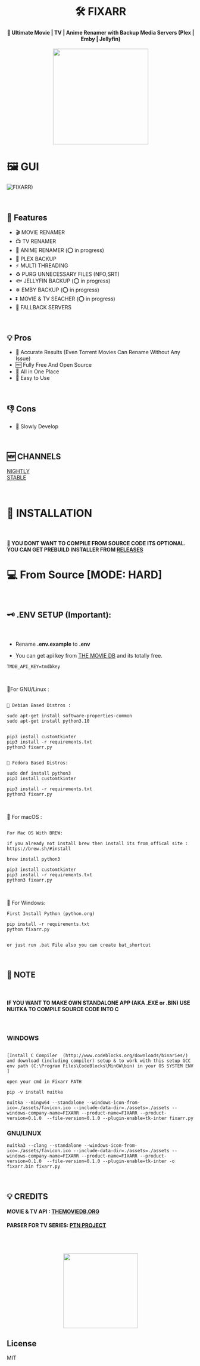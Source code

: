<h1 align="center"> 🛠️ FIXARR  </h1>

<h4 align="center"> 🍿 Ultimate Movie | TV | Anime Renamer with Backup Media Servers (Plex | Emby | Jellyfin)</h4>

<p style="text-align:center;" align="center">
  <img align="center" src="https://cdn.jsdelivr.net/gh/sachinsenal0x64/picx-images-hosting@master/logov2.5sr31yyd76w0.png" width="256px" height="256px"/>
</p>

# 🖼️ GUI

![FIXARR)](https://cdn.jsdelivr.net/gh/sachinsenal0x64/picx-images-hosting@master/Screenshot_20230920_223402.4i08ima1b4s0.png)

<br>

## 🚀 Features

- 🎬 MOVIE RENAMER
- 📺 TV RENAMER
- 👧 ANIME RENAMER (⭕ in progress)
- 🔺 PLEX BACKUP
- ⚡️ MULTI THREADING
- ♻ PURG UNNECESSARY FILES (NFO,SRT)
- 🐟 JELLYFIN BACKUP (⭕ in progress)
- ❄ EMBY BACKUP (⭕ in progress)
- ⏬ MOVIE & TV SEACHER (⭕ in progress)
- 💎 FALLBACK SERVERS
  
<br>

## 💡 Pros

- 🍕 Accurate Results (Even Torrent Movies Can Rename Without Any Issue)
- 🆓 Fully Free And Open Source
- 🧰 All in One Place
- 🧾 Easy to Use

<br>

## 👎 Cons

- 🐌 Slowly Develop

<br>

## 🆕 CHANNELS

[NIGHTLY](https://github.com/sachinsenal0x64/FIXARR) <br>
[STABLE](https://github.com/FIXARR/fixarr)


<br>

# 📐 INSTALLATION

<br>


#### 🏮 YOU DONT WANT TO COMPILE FROM SOURCE CODE ITS OPTIONAL. YOU CAN GET PREBUILD INSTALLER FROM [RELEASES](https://github.com/sachinsenal0x64/FIXARR/releases)

# 💻 From Source [MODE: HARD]

<br>

## 🗝 .ENV SETUP (Important):

<br>

- Rename **.env.example** to **.env**
  
- You can get api key from [THE MOVIE DB](https://www.themoviedb.org/settings/api?language=en-US) and its totally free.

```
TMDB_API_KEY=tmdbkey
```

<br>

🐧For GNU/Linux :

```Terminal

🐧 Debian Based Distros :

sudo apt-get install software-properties-common
sudo apt-get install python3.10


pip3 install customtkinter
pip3 install -r requirements.txt
python3 fixarr.py


🐧 Fedora Based Distros:

sudo dnf install python3
pip3 install customtkinter

pip3 install -r requirements.txt
python3 fixarr.py

```

<br>

🍎 For macOS :

```Terminal

For Mac OS With BREW:

if you already not install brew then install its from offical site : https://brew.sh/#install 

brew install python3

pip3 install customtkinter
pip3 install -r requirements.txt
python3 fixarr.py

```

<br>

🚪 For Windows:

```CMD
First Install Python (python.org) 

pip install -r requirements.txt
python fixarr.py


or just run .bat File also you can create bat_shortcut
```

<br>

## 🏮 NOTE

<br>

#### IF YOU WANT TO MAKE OWN STANDALONE APP (AKA .EXE or .BIN) USE NUITKA TO COMPILE SOURCE CODE INTO C 
<br>

### WINDOWS

```compile

[Install C Compiler  (http://www.codeblocks.org/downloads/binaries/) and download (including compiler) setup & to work with this setup GCC env path (C:\Program Files\CodeBlocks\MinGW\bin) in your OS SYSTEM ENV ] 

open your cmd in Fixarr PATH

pip -v install nuitka 

nuitka --mingw64 --standalone --windows-icon-from-ico=./assets/favicon.ico --include-data-dir=./assets=./assets --windows-company-name=FIXARR --product-name=FIXARR --product-version=0.1.0  --file-version=0.1.0 --plugin-enable=tk-inter fixarr.py
```

### GNU/LINUX



```
nuitka3 --clang --standalone --windows-icon-from-ico=./assets/favicon.ico --include-data-dir=./assets=./assets --windows-company-name=FIXARR --product-name=FIXARR --product-version=0.1.0  --file-version=0.1.0 --plugin-enable=tk-inter -o fixarr.bin fixarr.py

```


<br>

## 💡 CREDITS

#### MOVIE & TV API :  [THEMOVIEDB.ORG](https://wwww.themoviedb.org)
#### PARSER FOR TV SERIES: [PTN PROJECT](https://github.com/platelminto/parse-torrent-title)

<br>
<br>


<p style="text-align:center;" align="center">
   <a href="https://www.themoviedb.org">
  <img align="center" src="https://cdn.jsdelivr.net/gh/sachinsenal0x64/picx-images-hosting@master/tmdb.6rfszs2oa2k0.svg" height="200"/>
   </a>
</p>

## License

MIT
